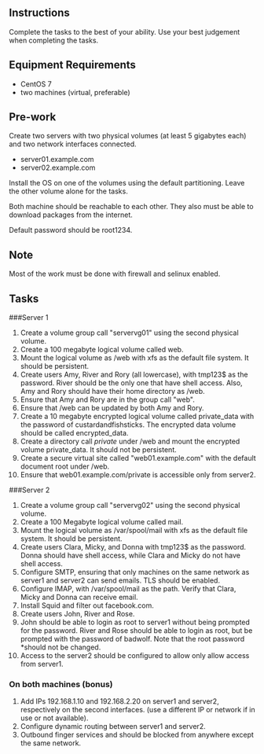 ## Instructions

Complete the tasks to the best of your ability. Use your best judgement when completing the tasks.

## Equipment Requirements

- CentOS 7
- two machines (virtual, preferable)

## Pre-work

Create two servers with two physical volumes (at least 5 gigabytes each) and two network interfaces connected.

- server01.example.com
- server02.example.com

Install  the OS on one of the volumes using the default partitioning. Leave the other volume alone for the tasks.

Both machine should be reachable to each other. They also must be able to download packages from the internet.

Default password should be root1234.

## Note

Most of the work must be done with firewall and selinux enabled.	

## Tasks

###Server 1

1. Create a volume group call "servervg01" using the second physical volume. 
2. Create a 100 megabyte logical volume called web.
3. Mount the logical volume as /web with xfs as the default file system. It should be persistent.
4. Create users Amy, River and Rory (all lowercase), with tmp123$ as the password. River should be the only one that have shell access. Also, Amy and Rory should have their home directory as /web.
5. Ensure that Amy and Rory are in the group call "web".
6. Ensure that /web can be updated by both Amy and Rory.
7. Create a 10 megabyte encrypted logical volume called private_data with the password of custardandfishsticks. The encrypted data volume should be called encrypted_data.
8. Create a directory call *private* under /web and mount the encrypted volume private_data. It should not be persistent.
9. Create a secure virtual site called "web01.example.com" with the default document root under /web.
10. Ensure that web01.example.com/private is accessible only from server2.


###Server 2

1. Create a volume group call "servervg02" using the second physical volume.
2. Create a 100 Megabyte logical volume called mail.
3. Mount the logical volume as /var/spool/mail with xfs as the default file system. It should be persistent.
4. Create users Clara, Micky, and Donna with tmp123$ as the password. Donna should have shell access, while Clara and Micky do not have shell access.
5. Configure SMTP, ensuring that only machines on the same network as server1 and server2 can send emails. TLS should be enabled.
6. Configure IMAP, with /var/spool/mail as the path. Verify that Clara, Micky and Donna can receive email.
7. Install Squid and filter out facebook.com.
8. Create users John, River and Rose. 
9. John should be able to login as root to server1 without being prompted for the password. River and Rose should be able to login as root, but be prompted with the password of badwolf. Note that the root password *should not be changed.
10. Access to the server2 should be configured to allow only allow access from server1.

### On both machines (bonus)

1. Add IPs 192.168.1.10 and 192.168.2.20 on server1 and server2, respectively on the second interfaces. (use a different IP or network if in use or not available). 
2. Configure dynamic routing between server1 and server2.
3. Outbound finger services and should be blocked from anywhere except the same network.
